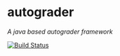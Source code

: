 # autograder
_A java based autograder framework_

[![Build Status](https://travis-ci.com/tkutche1/autograder.svg?token=o33zRRbwCfdkkKhsDNVp&branch=master)](https://travis-ci.com/tkutche1/autograder)
